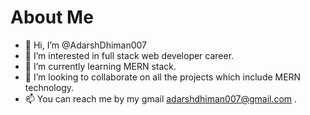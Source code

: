 # About Me
- 👋 Hi, I’m @AdarshDhiman007
- 👀 I’m interested in full stack web developer career.
- 🌱 I’m currently learning MERN stack.
- 💞️ I’m looking to collaborate on all the projects which include MERN technology.
- 📫 You can reach me by my gmail adarshdhiman007@gmail.com .

<!---
AdarshDhiman007/AdarshDhiman007 is a ✨ special ✨ repository because its `README.md` (this file) appears on your GitHub profile.
You can click the Preview link to take a look at your changes.
--->
